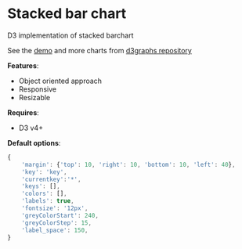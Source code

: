 # Stacked bar chart

D3 implementation of stacked barchart

See the [demo](http://bl.ocks.org/Saigesp/f2605e92dff3a976d97ae6027d07f6b5) and more charts from [d3graphs repository](https://github.com/Saigesp/d3graphs)

**Features**:
- Object oriented approach
- Responsive
- Resizable

**Requires**:
- D3 v4+

**Default options**:
```javascript
{
    'margin': {'top': 10, 'right': 10, 'bottom': 10, 'left': 40},
    'key': 'key',
    'currentkey':'*',
    'keys': [],
    'colors': [],
    'labels': true,
    'fontsize': '12px',
    'greyColorStart': 240,
    'greyColorStep': 15,
    'label_space': 150,
}
```